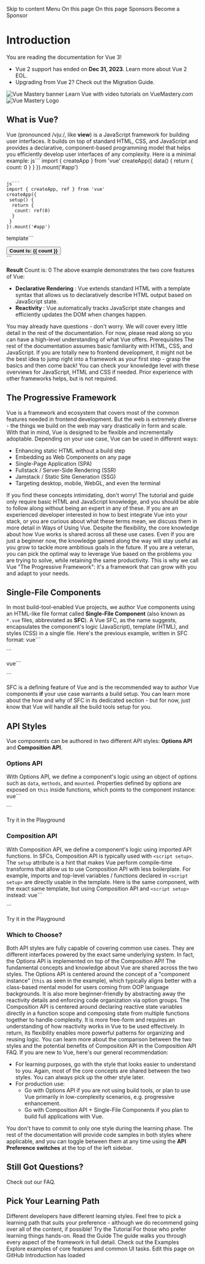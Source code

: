 Skip to content
Menu
On this page 
On this page
Sponsors
Become a Sponsor
# Introduction ​
You are reading the documentation for Vue 3!
  * Vue 2 support has ended on **Dec 31, 2023**. Learn more about Vue 2 EOL.
  * Upgrading from Vue 2? Check out the Migration Guide.


![Vue Mastery banner](https://storage.googleapis.com/vue-mastery.appspot.com/flamelink/media/vuemastery-graphical-link-96x56.png)
Learn Vue with video tutorials on VueMastery.com
![Vue Mastery Logo](https://storage.googleapis.com/vue-mastery.appspot.com/flamelink/media/vue-mastery-logo.png)
## What is Vue? ​
Vue (pronounced /vjuː/, like **view**) is a JavaScript framework for building user interfaces. It builds on top of standard HTML, CSS, and JavaScript and provides a declarative, component-based programming model that helps you efficiently develop user interfaces of any complexity.
Here is a minimal example:
js```
import { createApp } from 'vue'
createApp({
 data() {
  return {
   count: 0
  }
 }
}).mount('#app')
```

js```
import { createApp, ref } from 'vue'
createApp({
 setup() {
  return {
   count: ref(0)
  }
 }
}).mount('#app')
```

template```
<div id="app">
 <button @click="count++">
  Count is: {{ count }}
 </button>
</div>
```

**Result**
Count is: 0
The above example demonstrates the two core features of Vue:
  * **Declarative Rendering** : Vue extends standard HTML with a template syntax that allows us to declaratively describe HTML output based on JavaScript state.
  * **Reactivity** : Vue automatically tracks JavaScript state changes and efficiently updates the DOM when changes happen.


You may already have questions - don't worry. We will cover every little detail in the rest of the documentation. For now, please read along so you can have a high-level understanding of what Vue offers.
Prerequisites
The rest of the documentation assumes basic familiarity with HTML, CSS, and JavaScript. If you are totally new to frontend development, it might not be the best idea to jump right into a framework as your first step - grasp the basics and then come back! You can check your knowledge level with these overviews for JavaScript, HTML and CSS if needed. Prior experience with other frameworks helps, but is not required.
## The Progressive Framework ​
Vue is a framework and ecosystem that covers most of the common features needed in frontend development. But the web is extremely diverse - the things we build on the web may vary drastically in form and scale. With that in mind, Vue is designed to be flexible and incrementally adoptable. Depending on your use case, Vue can be used in different ways:
  * Enhancing static HTML without a build step
  * Embedding as Web Components on any page
  * Single-Page Application (SPA)
  * Fullstack / Server-Side Rendering (SSR)
  * Jamstack / Static Site Generation (SSG)
  * Targeting desktop, mobile, WebGL, and even the terminal


If you find these concepts intimidating, don't worry! The tutorial and guide only require basic HTML and JavaScript knowledge, and you should be able to follow along without being an expert in any of these.
If you are an experienced developer interested in how to best integrate Vue into your stack, or you are curious about what these terms mean, we discuss them in more detail in Ways of Using Vue.
Despite the flexibility, the core knowledge about how Vue works is shared across all these use cases. Even if you are just a beginner now, the knowledge gained along the way will stay useful as you grow to tackle more ambitious goals in the future. If you are a veteran, you can pick the optimal way to leverage Vue based on the problems you are trying to solve, while retaining the same productivity. This is why we call Vue "The Progressive Framework": it's a framework that can grow with you and adapt to your needs.
## Single-File Components ​
In most build-tool-enabled Vue projects, we author Vue components using an HTML-like file format called **Single-File Component** (also known as `*.vue` files, abbreviated as **SFC**). A Vue SFC, as the name suggests, encapsulates the component's logic (JavaScript), template (HTML), and styles (CSS) in a single file. Here's the previous example, written in SFC format:
vue```
<script>
export default {
 data() {
  return {
   count: 0
  }
 }
}
</script>
<template>
 <button @click="count++">Count is: {{ count }}</button>
</template>
<style scoped>
button {
 font-weight: bold;
}
</style>
```

vue```
<script setup>
import { ref } from 'vue'
const count = ref(0)
</script>
<template>
 <button @click="count++">Count is: {{ count }}</button>
</template>
<style scoped>
button {
 font-weight: bold;
}
</style>
```

SFC is a defining feature of Vue and is the recommended way to author Vue components **if** your use case warrants a build setup. You can learn more about the how and why of SFC in its dedicated section - but for now, just know that Vue will handle all the build tools setup for you.
## API Styles ​
Vue components can be authored in two different API styles: **Options API** and **Composition API**.
### Options API ​
With Options API, we define a component's logic using an object of options such as `data`, `methods`, and `mounted`. Properties defined by options are exposed on `this` inside functions, which points to the component instance:
vue```
<script>
export default {
 // Properties returned from data() become reactive state
 // and will be exposed on `this`.
 data() {
  return {
   count: 0
  }
 },
 // Methods are functions that mutate state and trigger updates.
 // They can be bound as event handlers in templates.
 methods: {
  increment() {
   this.count++
  }
 },
 // Lifecycle hooks are called at different stages
 // of a component's lifecycle.
 // This function will be called when the component is mounted.
 mounted() {
  console.log(`The initial count is ${this.count}.`)
 }
}
</script>
<template>
 <button @click="increment">Count is: {{ count }}</button>
</template>
```

Try it in the Playground
### Composition API ​
With Composition API, we define a component's logic using imported API functions. In SFCs, Composition API is typically used with `<script setup>`. The `setup` attribute is a hint that makes Vue perform compile-time transforms that allow us to use Composition API with less boilerplate. For example, imports and top-level variables / functions declared in `<script setup>` are directly usable in the template.
Here is the same component, with the exact same template, but using Composition API and `<script setup>` instead:
vue```
<script setup>
import { ref, onMounted } from 'vue'
// reactive state
const count = ref(0)
// functions that mutate state and trigger updates
function increment() {
 count.value++
}
// lifecycle hooks
onMounted(() => {
 console.log(`The initial count is ${count.value}.`)
})
</script>
<template>
 <button @click="increment">Count is: {{ count }}</button>
</template>
```

Try it in the Playground
### Which to Choose? ​
Both API styles are fully capable of covering common use cases. They are different interfaces powered by the exact same underlying system. In fact, the Options API is implemented on top of the Composition API! The fundamental concepts and knowledge about Vue are shared across the two styles.
The Options API is centered around the concept of a "component instance" (`this` as seen in the example), which typically aligns better with a class-based mental model for users coming from OOP language backgrounds. It is also more beginner-friendly by abstracting away the reactivity details and enforcing code organization via option groups.
The Composition API is centered around declaring reactive state variables directly in a function scope and composing state from multiple functions together to handle complexity. It is more free-form and requires an understanding of how reactivity works in Vue to be used effectively. In return, its flexibility enables more powerful patterns for organizing and reusing logic.
You can learn more about the comparison between the two styles and the potential benefits of Composition API in the Composition API FAQ.
If you are new to Vue, here's our general recommendation:
  * For learning purposes, go with the style that looks easier to understand to you. Again, most of the core concepts are shared between the two styles. You can always pick up the other style later.
  * For production use:
    * Go with Options API if you are not using build tools, or plan to use Vue primarily in low-complexity scenarios, e.g. progressive enhancement.
    * Go with Composition API + Single-File Components if you plan to build full applications with Vue.


You don't have to commit to only one style during the learning phase. The rest of the documentation will provide code samples in both styles where applicable, and you can toggle between them at any time using the **API Preference switches** at the top of the left sidebar.
## Still Got Questions? ​
Check out our FAQ.
## Pick Your Learning Path ​
Different developers have different learning styles. Feel free to pick a learning path that suits your preference - although we do recommend going over all of the content, if possible!
Try the Tutorial
For those who prefer learning things hands-on.
Read the Guide
The guide walks you through every aspect of the framework in full detail.
Check out the Examples
Explore examples of core features and common UI tasks.
Edit this page on GitHub
Introduction has loaded
